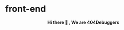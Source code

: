 # front-end
  <p style="text-align:center; font-weight : bold ;" >
        Hi there 👋 , We are 404Debuggers 
</p> 
